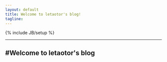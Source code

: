 ```yaml
---
layout: default
title: Welcome to letaotor's blog!
tagline: 
---
```

{% include JB/setup %}

---
#Welcome to letaotor's blog
---

